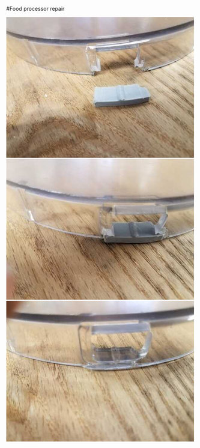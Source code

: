 #Food processor repair



![picture](./part.jpg)
![picture](./part_glued.jpg)
![picture](./original.jpg)
